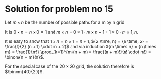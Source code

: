 # Solution for problem no 15

Let ${m \times n}$ be the number of possible paths for a m by n grid.

It is ${0 \times n} = {n \times 0} = 1$ and ${m \times n} = {0 \times 1} \cdot {m \times n - 1} + {1 \times 0} \cdot {m \times 1, n}$.

It is easy to show that
${1 \times n} = {n \times 1} = n + 1$,
${2 \time, n} = {n \time, 2} = \frac{1}{2} (n + 1) \cdot (n + 2)$
and via induction
${m \times n} = {n \times m} = \frac{1}{m!} \prod_{k=1}^{m}(n + m) = \frac{(n + m)!}{n! \cdot m!} = \binom{n + m}{n}$.

For the special case of the $20 \times 20$ grid, the solution therefore is $\binom{40}{20}$.
